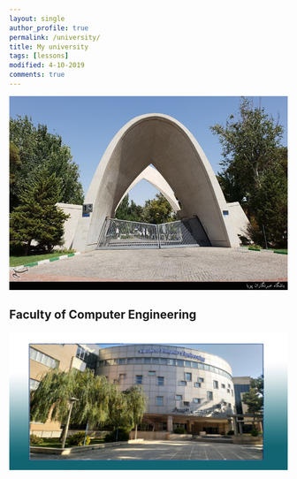 ```yaml
---
layout: single
author_profile: true
permalink: /university/
title: My university
tags: [lessons]
modified: 4-10-2019
comments: true
---
```


![university](./assets/images/1397043116531862014819814.jpg)

## Faculty of Computer Engineering
![Faculty](./assets/images/6.jpg)